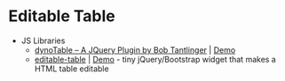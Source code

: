 # Editable Table
* JS Libraries
    - [dynoTable – A JQuery Plugin by Bob Tantlinger](http://goo.gl/gbXgeq) | [Demo](http://goo.gl/SR415j)
    - [editable-table](http://goo.gl/MVLBrr) | [Demo](http://goo.gl/c4cQRS) - tiny jQuery/Bootstrap widget that makes a HTML table editable
